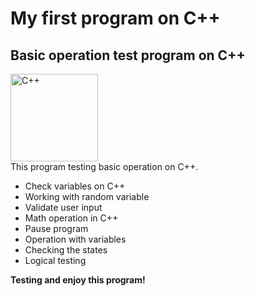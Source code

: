 # My first program on C++
## Basic operation test program on C++
[<img src='https://cdn.jsdelivr.net/npm/simple-icons@3.0.1/icons/c.svg' alt='C++' weight='140' height='140'>](https://learn.microsoft.com/en-us/cpp/)  
This program testing basic operation on C++.

- Check variables on  C++
- Working with random variable
- Validate user input 
- Math operation in C++
- Pause program
- Operation with variables
- Checking the states
- Logical testing

**Testing and enjoy this program!**
